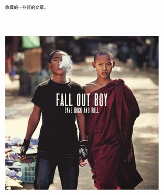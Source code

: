 收藏的一些好的文章。
<br>
<br>
<br>
<br>
<br>
<br>
![image](https://github.com/LuZhuang12138/article/blob/master/img/img02.jpg)

